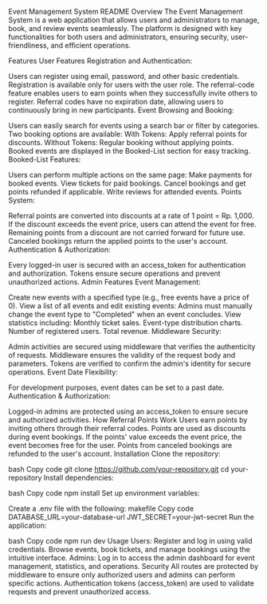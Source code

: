 Event Management System README
Overview
The Event Management System is a web application that allows users and administrators to manage, book, and review events seamlessly. The platform is designed with key functionalities for both users and administrators, ensuring security, user-friendliness, and efficient operations.

Features
User Features
Registration and Authentication:

Users can register using email, password, and other basic credentials.
Registration is available only for users with the user role.
The referral-code feature enables users to earn points when they successfully invite others to register.
Referral codes have no expiration date, allowing users to continuously bring in new participants.
Event Browsing and Booking:

Users can easily search for events using a search bar or filter by categories.
Two booking options are available:
With Tokens: Apply referral points for discounts.
Without Tokens: Regular booking without applying points.
Booked events are displayed in the Booked-List section for easy tracking.
Booked-List Features:

Users can perform multiple actions on the same page:
Make payments for booked events.
View tickets for paid bookings.
Cancel bookings and get points refunded if applicable.
Write reviews for attended events.
Points System:

Referral points are converted into discounts at a rate of 1 point = Rp. 1,000.
If the discount exceeds the event price, users can attend the event for free.
Remaining points from a discount are not carried forward for future use.
Canceled bookings return the applied points to the user's account.
Authentication & Authorization:

Every logged-in user is secured with an access_token for authentication and authorization.
Tokens ensure secure operations and prevent unauthorized actions.
Admin Features
Event Management:

Create new events with a specified type (e.g., free events have a price of 0).
View a list of all events and edit existing events:
Admins must manually change the event type to "Completed" when an event concludes.
View statistics including:
Monthly ticket sales.
Event-type distribution charts.
Number of registered users.
Total revenue.
Middleware Security:

Admin activities are secured using middleware that verifies the authenticity of requests.
Middleware ensures the validity of the request body and parameters.
Tokens are verified to confirm the admin's identity for secure operations.
Event Date Flexibility:

For development purposes, event dates can be set to a past date.
Authentication & Authorization:

Logged-in admins are protected using an access_token to ensure secure and authorized activities.
How Referral Points Work
Users earn points by inviting others through their referral codes.
Points are used as discounts during event bookings.
If the points' value exceeds the event price, the event becomes free for the user.
Points from canceled bookings are refunded to the user's account.
Installation
Clone the repository:

bash
Copy code
git clone https://github.com/your-repository.git
cd your-repository
Install dependencies:

bash
Copy code
npm install
Set up environment variables:

Create a .env file with the following:
makefile
Copy code
DATABASE_URL=your-database-url
JWT_SECRET=your-jwt-secret
Run the application:

bash
Copy code
npm run dev
Usage
Users:
Register and log in using valid credentials.
Browse events, book tickets, and manage bookings using the intuitive interface.
Admins:
Log in to access the admin dashboard for event management, statistics, and operations.
Security
All routes are protected by middleware to ensure only authorized users and admins can perform specific actions.
Authentication tokens (access_token) are used to validate requests and prevent unauthorized access.
